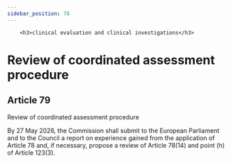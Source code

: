 ```yaml
---
sidebar_position: 78
---
```

        <h3>clinical evaluation and clinical investigations</h3>
<h1>Review of coordinated assessment procedure</h1>
<h2>Article 79</h2>
   <p class="stitle-article-norm">Review of coordinated assessment procedure</p>
   <p class="norm">By 27 May 2026, the Commission shall submit to the 
European Parliament and to the Council a report on experience gained 
from the application of Article&nbsp;78 and, if necessary, propose a 
review of Article&nbsp;78(14) and point&nbsp;(h) of Article&nbsp;123(3).</p>